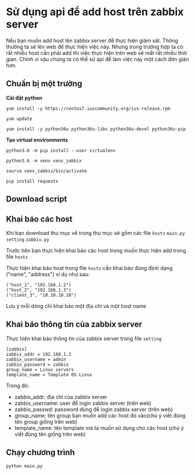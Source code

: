 # Sử dụng api để add host trên zabbix server

Nếu bạn muốn add host lên zabbix server để thực hiện giám sát. Thông thường ta sẽ lên web để thực hiện việc này. Nhưng trong trường hợp ta có rất nhiều host cần phải add thì việc thực hiện trên web sẽ mất rất nhiều thời gian. Chính vì vậu chúng ta có thể sử api để làm việc này một cách đơn giản hơn.

## Chuẩn bị một trường

**Cài đặt python**

```
yum install -y https://centos7.iuscommunity.org/ius-release.rpm

yum update

yum install -y python36u python36u-libs python36u-devel python36u-pip
```

**Tạo virtual environments**

```
python3.6 -m pip install --user virtualenv

python3.6 -m venv venv_zabbix

source venv_zabbix/bin/activate

pip install requests
```

## Download script


## Khai báo các host

Khi bạn download thư mục về trong thư mục sẽ gồm các file `hosts` `main.py` `setting` `zabbix.py`

Trước tiên bạn thực hiện khai báo các host trong muốn thực hiện add trong file `hosts`

Thực hiện khai báo host trong file `hosts` cần khai báo đúng định dạng ("name", "address") ví dụ như sau:

```
("host_1", "192.168.1.2")
("host_2", "192.168.1.3")
("client_3", "10.10.10.10")
```

Lưu ý mỗi dòng chỉ khai báo một địa chỉ và một host name

## Khai báo thông tin của zabbix server 

Thực hiện khai báo thông tin của zabbix server trong file `setting`

```
[zabbix]
zabbix_addr = 192.168.1.1
zabbix_username = admin
zabbix_password = zabbix
group_name = Linux servers
template_name = Template OS Linux
```

Trong đó:
 * zabbix_addr: địa chỉ của zabbix server
 * zabbix_username: user để login zabbix server (trên web)
 * zabbix_passwd: password dùng để login zabbix server (trên web)
 * group_name: tên group bạn muốn add các host đó vào(chú ý viết đúng tên group giống trên web)
 * template_name: tên template mà ta muốn sử dụng cho các host (chú ý viết đúng tên giống trên web)

## Chạy chương trình

```
python main.py
```